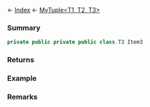 ← [Index](Api-Index) ← [MyTuple<T1, T2, T3>](VRage.MyTuple`3)

### Summary

```csharp
private public private public class.T3 Item3
```

### Returns

### Example

### Remarks

